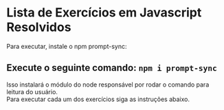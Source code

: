 # Lista de Exercícios em Javascript Resolvidos

Para executar, instale o npm prompt-sync:

## Execute o seguinte comando: `npm i prompt-sync`

Isso instalará o módulo do node responsável por rodar o comando para leitura do usuário.  <br>
Para executar cada um dos exercícios siga as instruções abaixo.

